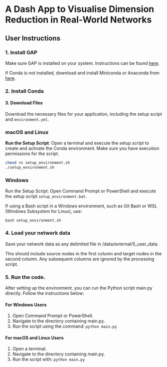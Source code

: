 A Dash App to Visualise Dimension Reduction in Real-World Networks
==============================
User Instructions
------------

### 1. Install GAP
Make sure GAP is installed on your system. Instructions can be found [here](https://www.gap-system.org/install/).

If Conda is not installed, download and install Miniconda or Anaconda from [here](https://docs.conda.io/en/latest/miniconda.html).

### 2. Install Conda

#### 3. Download Files
Download the necessary files for your application, including the setup script and `environment.yml`.

### macOS and Linux

**Run the Setup Script**: Open a terminal and execute the setup script to create and activate the Conda environment. Make sure you have execution permissions for the script.

```bash
chmod +x setup_environment.sh
./setup_environment.sh

```
### Windows
Run the Setup Script: Open Command Prompt or PowerShell and execute the setup script `setup_environment.bat`.

If using a Bash script in a Windows environment, such as Git Bash or WSL (Windows Subsystem for Linux), use:

`bash setup_environment.sh`

### 4. Load your network data
Save your network data as any delimited file in /data/external/5_user_data. 

This should include source nodes in the first column and target nodes in the second column.
Any subsequent columns are ignored by the processing script.

### 5. Run the code.
After setting up the environment, you can run the Python script main.py directly. Follow the instructions below:


#### For Windows Users
1. Open Command Prompt or PowerShell.
2. Navigate to the directory containing main.py.
3. Run the script using the command:
`python main.py`

#### For macOS and Linux Users
1. Open a terminal.
2. Navigate to the directory containing main.py.
3. Run the script with:
`python main.py`


